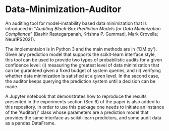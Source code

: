 # Data-Minimization-Auditor 
An auditing tool for model-instability based data minimization that is introduced in "<em>Auditing Black-Box Prediction Models for Data Minimization Compliance</em>" (Bashir Rastegarpanah, Krishna P. Gummadi, Mark Crovella; NeurIPS2021).

The implementaion is in Python 3 and the main methods are in ('DM.py'). Given any prediction model that supports the scikit-learn interface style, this tool can be used to provide two types of probabilistic audits for a given confidence level: (i) measuring the greatest level of data minimization that can be guranteed given a fixed budget of system queries, and (ii) verifying whether data minimization is satisfied at a given level.  In the second case, the auditor keeps querying the prediction system until a decision can be made.

A Jupyter notebook that demonstrates how to reproduce the results presented in the experiments section (Sec 6) of the paper is also added to this repository.  In order to use this package one needs to initiate an instance of the 'Auditor()' class whose parameters are a prediction model that provides the same interface as scikit-learn predictors, and some audit data as a pandas DataFrame.
